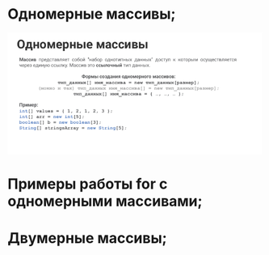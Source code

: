 # Одномерные массивы;
![](https://github.com/Extertom/Notebook_my/blob/ec7fcf91b385c1ee6fe17c411765a3557f5afdeb/images/OneArrays01.png)
# Примеры работы for с одномерными массивами;

# Двумерные массивы;

